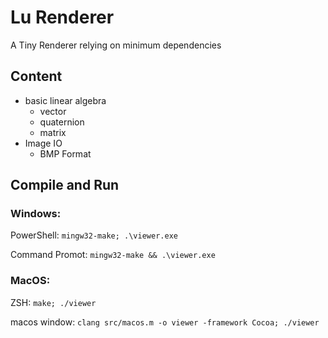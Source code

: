 # Lu Renderer

A Tiny Renderer relying on minimum dependencies

## Content

- basic linear algebra
  - vector
  - quaternion
  - matrix
- Image IO
  - BMP Format

## Compile and Run

### Windows:

PowerShell: `mingw32-make; .\viewer.exe`

Command Promot: `mingw32-make && .\viewer.exe `

### MacOS:

ZSH: `make; ./viewer`

macos window: `clang src/macos.m -o viewer -framework Cocoa; ./viewer`
